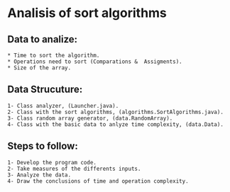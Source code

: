 # Analisis of sort algorithms


## Data to analize:
	* Time to sort the algorithm.
	* Operations need to sort (Comparations &  Assigments).
	* Size of the array.

##  Data Strucuture:
	1- Class analyzer, (Launcher.java).
	2- Class with the sort algorithms, (algorithms.SortAlgorithms.java).
    3- Class random array generator, (data.RandomArray).
    4- Class with the basic data to anlyze time complexity, (data.Data).

## Steps to follow:
	1- Develop the program code.
	2- Take measures of the differents inputs.
	3- Analyze the data.
	4- Draw the conclusions of time and operation complexity.
